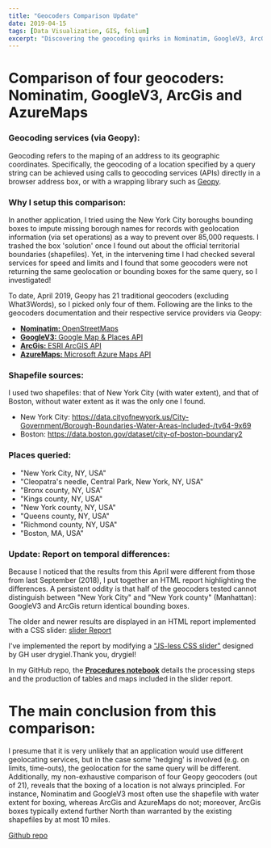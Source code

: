 ```yaml
---
title: "Geocoders Comparison Update"
date: 2019-04-15
tags: [Data Visualization, GIS, folium]
excerpt: "Discovering the geocoding quirks in Nominatim, GoogleV3, ArcGis and AzureMaps APIs: September, 2018 vs. April, 2019 results."
---
```


# Comparison of four geocoders: Nominatim, GoogleV3, ArcGis and AzureMaps

### Geocoding services (via Geopy):
Geocoding refers to the maping of an address to its geographic coordinates. Specifically, the geocoding of a location specified by a query string can be achieved using calls to geocoding services (APIs) directly in a browser address box, or with a wrapping library such as [Geopy](https://geopy.readthedocs.io/en/stable/).

### Why I setup this comparison:
In another application, I tried using the New York City boroughs bounding boxes to impute missing borough names for records with geolocation information (via set operations) as a way to prevent over 85,000 requests. I trashed the box 'solution' once I found out about the official territorial boundaries (shapefiles). Yet, in the intervening time I had checked several services for speed and limits and I found that some geocoders were not returning the same geolocation or bounding boxes for the same query, so I investigated!

To date, April 2019, Geopy has 21 traditional geocoders (excluding What3Words), so I picked only four of them. Following are the links to the geocoders documentation and their respective service providers via Geopy: 
<ul>
    <li><a href="https://geopy.readthedocs.io/en/stable/#nominatim"><strong>Nominatim: </strong></a> 
        <a href="https://wiki.openstreetmap.org/wiki/Using_OpenStreetMap">OpenStreetMaps</a>
    </li>
    <li>
        <a href="https://geopy.readthedocs.io/en/stable/#googlev3"><strong>GoogleV3: </strong></a>
        <a href="https://developers.google.com/maps/documentation/geocoding/start">Google Map & Places API</a>
    </li>
    <li>
        <a href="https://geopy.readthedocs.io/en/stable/#ArcGis"><strong>ArcGis: </strong></a>
        <a href="https://developers.arcgis.com/rest/geocode/api-reference/overview-world-geocoding-service.htm">ESRI ArcGIS API</a>
    </li>
    <li>
        <a href="https://geopy.readthedocs.io/en/stable/#azuremaps"><strong>AzureMaps: </strong></a>
        <a href="https://docs.microsoft.com/en-us/azure/azure-maps/index">Microsoft Azure Maps API</a>
    </li>
</ul>

### Shapefile sources:
I used two shapefiles: that of New York City (with water extent), and that of Boston, without water extent as it was the only one I found.  
* New York City: https://data.cityofnewyork.us/City-Government/Borough-Boundaries-Water-Areas-Included-/tv64-9x69  
* Boston: https://data.boston.gov/dataset/city-of-boston-boundary2  

### Places queried:
* "New York City, NY, USA"  
* "Cleopatra's needle, Central Park, New York, NY, USA"  
* "Bronx county, NY, USA"  
* "Kings county, NY, USA"  
* "New York county, NY, USA"  
* "Queens county, NY, USA"  
* "Richmond county, NY, USA"  
* "Boston, MA, USA"  

### Update: Report on temporal differences:  
Because I noticed that the results from this April were different from those from last September (2018), I put together an HTML report highlighting the differences.  A persistent oddity is that half of the geocoders tested cannot distinguish between "New York City" and "New York county" (Manhattan): GoogleV3 and ArcGis return identical bounding boxes.

The older and newer results are displayed in an HTML report implemented with a CSS slider: 
<a href="{{ site.url }}/assets/sliderReport.html" target="_blank">slider Report</a>

I've implemented the report by modifying a ["JS-less CSS slider"](https://github.com/drygiel/csslider) designed by GH user drygiel.Thank you, drygiel!

In my GitHub repo, the [**Procedures notebook**](https://github.com/CatChenal/Geocoders_Comparison/notebooks/Procedures.ipnyb) details the processing steps and the production of tables and maps included in the slider report.

# The main conclusion from this comparison:  
I presume that it is very unlikely that an application would use different geolocating services, but in the case some 'hedging' is involved (e.g. on limits, time-outs), the geolocation for the same query will be different.
Additionally, my non-exhaustive comparison of four Geopy geocoders (out of 21), reveals that the boxing of a location is not always principled. For instance, Nominatim and GoogleV3 most often use the shapefile with water extent for boxing, whereas ArcGis and AzureMaps do not; moreover, ArcGis boxes typically extend further North than warranted by the existing shapefiles by at most 10 miles.  


[Github repo](https://github.com/CatChenal/Geocoders_Comparison)
